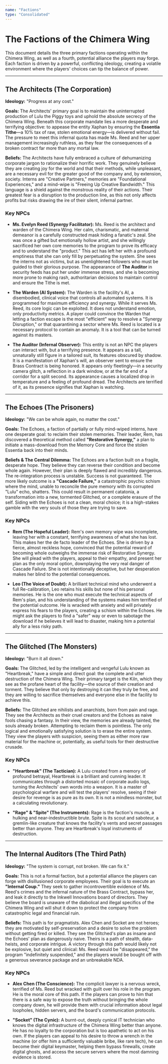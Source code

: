```yaml
---
name: "Factions"
type: "Consolidated"
---
```

# The Factions of the Chimera Wing

This document details the three primary factions operating within the Chimera Wing, as well as a fourth, potential alliance the players may forge. Each faction is driven by a powerful, conflicting ideology, creating a volatile environment where the players' choices can tip the balance of power.

***

## The Architects (The Corporation)

**Ideology:** "Progress at any cost."

**Goals:** The Architects' primary goal is to maintain the uninterrupted production of Lulu the Piggy toys and uphold the absolute secrecy of the Chimera Wing. Beneath this corporate mandate lies a more desperate and terrifying objective: to appease the entity Xaphan by ensuring the **Essentia Tithe**—a 10% tax of raw, stolen emotional energy—is delivered without fail. The pressure to meet this infernal quota has made Ms. Reed and her upper management increasingly ruthless, as they fear the consequences of a broken contract far more than any mortal law.

**Beliefs:** The Architects have fully embraced a culture of dehumanizing corporate jargon to rationalize their horrific work. They genuinely believe they are creating joy for the world and that their methods, while unpleasant, are a necessary evil for the greater good of the company and, by extension, society. Interns are "Creative Partners," memories are "Foundational Experiences," and a mind-wipe is "Freeing Up Creative Bandwidth." This language is a shield against the monstrous reality of their actions. Their greatest fear is a disruption to the production line, as this not only affects profits but risks drawing the ire of their silent, infernal partner.

### Key NPCs

*   **Ms. Evelyn Reed (Synergy Facilitator):** Ms. Reed is the architect and warden of the Chimera Wing. Her calm, charismatic, and maternal demeanor is a carefully constructed mask hiding a fanatic's zeal. She was once a gifted but emotionally hollow artist, and she willingly sacrificed her own core memories to the program to prove its efficacy and to understand the "product." This act has left her with a profound emptiness that she can only fill by perpetuating the system. She sees the interns not as victims, but as unenlightened followers who must be guided to their glorious purpose. The appearance of **The Auditor** in security feeds has put her under immense stress, and she is becoming more prone to making rash, authoritarian decisions to maintain control and ensure the Tithe is met.

*   **The Warden (AI System):** The Warden is the facility's AI, a disembodied, clinical voice that controls all automated systems. It is programmed for maximum efficiency and synergy. While it serves Ms. Reed, its core logic can be exploited. It does not understand emotion, only productivity metrics. A player could convince the Warden that letting a faction escape is the most "efficient" way to resolve a "Synergy Disruption," or that quarantining a sector where Ms. Reed is located is a necessary protocol to contain an anomaly. It is a tool that can be turned against its masters.

*   **The Auditor (Infernal Observer):** This entity is not an NPC the players can interact with, but a terrifying presence. It appears as a tall, unnaturally still figure in a tailored suit, its features obscured by shadow. It is a manifestation of Xaphan's will, an observer sent to ensure the Brass Contract is being honored. It appears only fleetingly—in a security camera glitch, a reflection in a dark window, or at the far end of a corridor for a split second. Its appearance causes a localized drop in temperature and a feeling of profound dread. The Architects are terrified of it, as its presence signifies that Xaphan is watching.

***

## The Echoes (The Prisoners)

**Ideology:** "We can be whole again, no matter the cost."

**Goals:** The Echoes, a faction of partially or fully mind-wiped interns, have one desperate goal: to reclaim their stolen memories. Their leader, Rem, has discovered a theoretical method called **"Restorative Synergy,"** a plan to initiate a mass-download from the Memory Core and force the stolen Essentia back into their minds.

**Beliefs & The Central Dilemma:** The Echoes are a faction built on a fragile, desperate hope. They believe they can reverse their condition and become whole again. However, their plan is deeply flawed and incredibly dangerous. The re-integration process is unstable. Success is not guaranteed. The more likely outcome is a **"Cascade Failure,"** a catastrophic psychic schism where the mind, unable to reconcile the pure memory with its corrupted "Lulu" echo, shatters. This could result in permanent catatonia, a transformation into a new, tormented Glitched, or a complete erasure of the self. Siding with the Echoes is not a clean, moral choice; it is a high-stakes gamble with the very souls of those they are trying to save.

### Key NPCs

*   **Rem (The Hopeful Leader):** Rem's own memory wipe was incomplete, leaving her with a constant, terrifying awareness of what she has lost. This makes her the de facto leader of the Echoes. She is driven by a fierce, almost reckless hope, convinced that the potential reward of becoming whole outweighs the immense risk of Restorative Synergy. She will plead with the players, appeal to their empathy, and present her plan as the only moral option, downplaying the very real danger of Cascade Failure. She is not intentionally deceptive, but her desperation makes her blind to the potential consequences.

*   **Leo (The Voice of Doubt):** A brilliant technical mind who underwent a full Re-calibration, Leo retains his skills but none of his personal memories. He is the one who must execute the technical aspects of Rem's plan, and his understanding of the systems makes him terrified of the potential outcome. He is wracked with anxiety and will privately express his fears to the players, creating a schism within the Echoes. He might ask the players to find a "safer" way or even to sabotage the download if he believes it will lead to disaster, making him a potential ally for a less risky path.

***

## The Glitched (The Monsters)

**Ideology:** "Burn it all down."

**Goals:** The Glitched, led by the intelligent and vengeful Lulu known as "Heartbreak," have a simple and direct goal: the complete and utter destruction of the Chimera Wing. Their primary target is the Kiln, which they see as the profane heart of the facility—the source of their creation and torment. They believe that only by destroying it can they truly be free, and they are willing to sacrifice themselves and everyone else in the facility to achieve this.

**Beliefs:** The Glitched are nihilists and anarchists, born from pain and rage. They see the Architects as their cruel creators and the Echoes as naive fools chasing a fantasy. In their view, the memories are already tainted, the souls already broken. Attempting to reclaim them is pointless. The only logical and emotionally satisfying solution is to erase the entire system. They view the players with suspicion, seeing them as either more raw material for the machine or, potentially, as useful tools for their destructive crusade.

### Key NPCs

*   **"Heartbreak" (The Tactician):** A Lulu created from a memory of profound betrayal, Heartbreak is a brilliant and cunning leader. It communicates through a distorted mosaic of corporate audio logs, turning the Architects' own words into a weapon. It is a master of psychological warfare and will test the players' resolve, seeing if their desire for revenge is as pure as its own. It is not a mindless monster, but a calculating revolutionary.

*   **"Rage" & "Spite" (The Instruments):** Rage is the faction's muscle, a hulking and near-indestructible brute. Spite is its scout and saboteur, a gremlin-like creature that knows the facility's vents and secret passages better than anyone. They are Heartbreak's loyal instruments of destruction.

***

## The Internal Auditors (The Third Path)

**Ideology:** "The system is corrupt, not broken. We can fix it."

**Goals:** This is not a formal faction, but a potential alliance the players can forge with disillusioned corporate employees. Their goal is to execute an **"Internal Coup."** They seek to gather incontrovertible evidence of Ms. Reed's crimes and the infernal nature of the Brass Contract, bypass her, and leak it directly to the Inkwell Innovations board of directors. They believe the board is unaware of the diabolical and illegal specifics of the Chimera Wing and will shut it down to protect the company from catastrophic legal and financial ruin.

**Beliefs:** This path is for pragmatists. Alex Chen and Socket are not heroes; they are motivated by self-preservation and a desire to solve the problem without getting fired or killed. They see the Glitched's plan as insane and the Echoes' plan as dangerously naive. Theirs is a path of stealth, data-heists, and corporate intrigue. A victory through this path would likely not be explosive, but quiet and clinical: Ms. Reed would be "disappeared," the program "indefinitely suspended," and the players would be bought off with a generous severance package and an unbreakable NDA.

### Key NPCs

*   **Alex Chen (The Conscience):** The complicit lawyer is a nervous wreck, terrified of Ms. Reed but wracked with guilt over his role in the program. He is the moral core of this path. If the players can prove to him that there is a safe way to expose the truth without bringing the whole company down, he will provide them with crucial information about legal loopholes, hidden servers, and the board's communication protocols.

*   **"Socket" (The Cynic):** A burnt-out, deeply cynical IT technician who knows the digital infrastructure of the Chimera Wing better than anyone. He has no loyalty to the corporation but is too apathetic to act on his own. If the players can appeal to his desire to throw a wrench in the machine (or offer him a sufficiently valuable bribe, like rare tech), he can become their digital keymaster, helping them bypass firewalls, create digital ghosts, and access the secure servers where the most damning evidence is stored.
